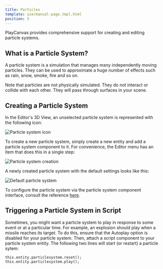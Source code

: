 ```yaml
---
title: Particles
template: usermanual-page.tmpl.html
position: 5
---
```


PlayCanvas provides comprehensive support for creating and editing particle systems.

## What is a Particle System?

A particle system is a simulation that manages many independently moving particles. They can be used to approximate a huge number of effects such as rain, snow, smoke, fire and so on.

Note that particles are not physically simulated. They do not interact or collide with each other. They will pass through surfaces in your scene.

## Creating a Particle System

In the Editor's 3D View, an unselected particle system is represented with the following icon:

![Particle system icon][1]

To create a new particle system, simply create a new entity and add a particle system component to it. For convenience, the Editor menu has an item that does this in a single step:

![Particle system creation][2]

A newly created particle system with the default settings looks like this:

![Default particle system][3]

To configure the particle system via the particle system component interface, consult the reference [here][4].

## Triggering a Particle System in Script

Sometimes, you might want a particle system to play in response to some event or at a particular time. For example, an explosion should play when a missile reaches its target. To do this, ensure that the Autoplay option is disabled for your particle system. Then, attach a script component to your particle system entity. The following two lines will start (or restart) a particle sytem:

~~~js~~~
this.entity.particlesystem.reset();
this.entity.particlesystem.play();
~~~

[1]: /images/user-manual/graphics/particles/particle_system_icon.png
[2]: /images/user-manual/graphics/particles/particle_system_create.png
[3]: /images/user-manual/graphics/particles/particle_system_default.gif
[4]: /user-manual/packs/components/particlesystem

